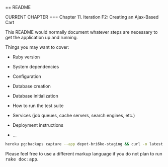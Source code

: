 == README

CURRENT CHAPTER === Chapter 11. Iteration F2: Creating an Ajax-Based Cart

This README would normally document whatever steps are necessary to get the
application up and running.

Things you may want to cover:

* Ruby version

* System dependencies

* Configuration

* Database creation

* Database initialization

* How to run the test suite

* Services (job queues, cache servers, search engines, etc.)

* Deployment instructions

* ...
```bash
heroku pg:backups capture --app depot-bri6ko-staging && curl -o latest.dump `heroku pg:backups public-url -a depot-bri6ko-staging` && pg_restore --verbose --clean --no-acl --no-owner -h localhost -U `whoami` -d depot_development latest.dump
```

Please feel free to use a different markup language if you do not plan to run
<tt>rake doc:app</tt>.
